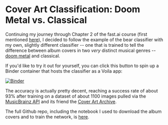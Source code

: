 # Cover Art Classification: Doom Metal vs. Classical

Continuing my journey through Chapter 2 of the fast.ai course (first mentioned
[here](/2022/03/06/bear-classification.html)), I decided to follow the example
of the bear classifier with my own, slightly different classifier -- one that
is trained to tell the difference between album covers in two *very* distinct
musical genres -- [doom metal](https://en.wikipedia.org/wiki/Doom_metal) and classical.

If you'd like to try it out for yourself, you can click this button to spin up a
Binder container that hosts the classifier as a Voila app:

[![Binder](https://mybinder.org/badge_logo.svg)](https://mybinder.org/v2/gh/ulfmagnetics/cover-art-classifier/HEAD?urlpath=%2Fvoila%2Frender%2Fapp.ipynb)

The accuracy is actually pretty decent, reaching a success rate of about 93% after training
on a dataset of about 1100 images pulled via the [MusicBrainz API](https://musicbrainz.org/doc/MusicBrainz_API)
and its friend the [Cover Art Archive](https://coverartarchive.org/).

The full Github repo, including the notebook I used to download the album covers
and to train the network, is [here](https://github.com/ulfmagnetics/cover-art-classifier).
